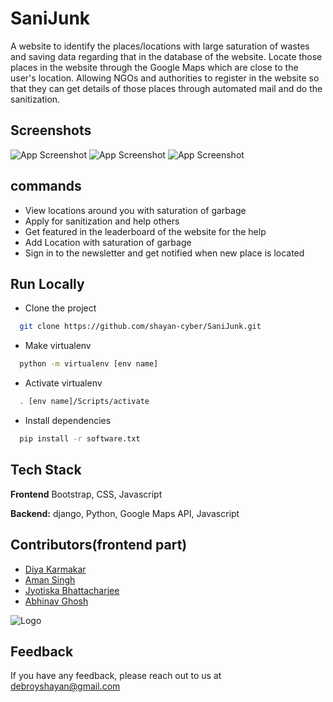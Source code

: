 
# SaniJunk

 A website to identify the places/locations with large saturation
of wastes and saving data regarding that in the database of the website.
Locate those places in the website through the Google Maps which are close to the user's location. Allowing NGOs and authorities to register in the website so that they can get details of those places through automated mail and do the sanitization.
## Screenshots

![App Screenshot](https://i.imgur.com/wjeQ2ws.png)
![App Screenshot](https://i.imgur.com/qX4UhKU.png)
![App Screenshot](https://i.imgur.com/y1BQtv5.png)




  
## commands

- View locations around you with saturation of garbage
- Apply for sanitization and help others
- Get featured in the leaderboard of the website for the help
- Add Location with saturation of garbage
- Sign in to the newsletter and get notified when new place is located


  
## Run Locally

- Clone the project

```bash
  git clone https://github.com/shayan-cyber/SaniJunk.git
```


- Make virtualenv

```bash
  python -m virtualenv [env name]
```
- Activate virtualenv

```bash
  . [env name]/Scripts/activate
```

- Install dependencies

```bash
  pip install -r software.txt
```





  
## Tech Stack


**Frontend** Bootstrap, CSS, Javascript

**Backend:** django, Python, Google Maps API, Javascript
  
## Contributors(frontend part)

- [Diya Karmakar](https://github.com/diyakarmakar779)
- [Aman Singh](https://gitHub.com/GitterDoneBoi)
- [Jyotiska Bhattacharjee](https://github.com/jyotishka747i)
- [Abhinav Ghosh](https://github.com/Abhinav710-byte)

  
![Logo](https://sanijunk.pythonanywhere.com/static/SanijunkFunky.png)

    
## Feedback

If you have any feedback, please reach out to us at debroyshayan@gmail.com

  
